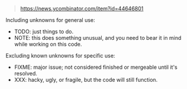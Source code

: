 
> https://news.ycombinator.com/item?id=44646801

Including unknowns for general use:

- TODO: just things to do.
- NOTE: this does something unusual, and you need to bear it in mind while working on this code.

Excluding known unknowns for specific use:

- FIXME: major issue; not considered finished or mergeable until it's resolved.
- XXX: hacky, ugly, or fragile, but the code will still function.
